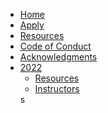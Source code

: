 <!-- docs/2022/_sidebar.md -->

- [Home](/)
- [Apply](apply)
- [Resources](resources)
- [Code of Conduct](code-of-conduct)
- [Acknowledgments](acknowledgments)
- [2022](2022/README.md)
  - [Resources](2022/resources)
  - [Instructors](2022/instructors)
  <!--
  - [Day One](2022/day-1)
  - [Day Two](2022/day-2)
  - [Day Three](2022/day-3)
  - [Day Four](2022/day-4)
  - [Day Five](2022/day-5)
  -->
  s